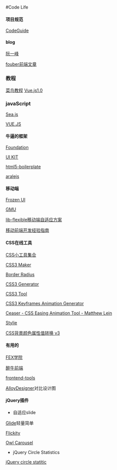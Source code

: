 #Code Life

#### 项目规范
<a href="http://alloyteam.github.io/CodeGuide/" target="_blank">CodeGuide</a>

#### blog
<a href="http://www.ruanyifeng.com/blog">阮一峰</a>

<a href="https://github.com/fouber/blog">fouber前端文章</a>

### 教程
<a href="http://www.runoob.com/">菜鸟教程</a>
<a href="https://laravist.com/series/vue-js-1-0-in-action-series">Vue.js1.0</a>

### javaScript
<a href="http://island205.github.io/HelloSea.js/index.html">Sea.js</a>

<a href="http://cn.vuejs.org/">VUE.JS</a>

#### 牛逼的框架
<a href="http://www.foundcss.com/">Foundation</a>

<a href="http://getuikit.com/">UI KIT</a>

<a href="https://github.com/h5bp/html5-boilerplate">html5-boilerplate</a>

<a href="https://github.com/aralejs/aralejs.org/">aralejs</a>

#### 移动端
<a href="http://frozenui.github.io/">Frozen UI</a>

<a href="https://github.com/fex-team/GMU">GMU</a>

<a href="https://github.com/amfe/lib-flexible">lib-flexible移动端自适应方案</a>

<a href="https://github.com/doyoe/trip">移动前端开发经验指南</a>

#### CSS在线工具
<a href="http://linxz.github.io/tianyizone/">CSS小工具集合</a>

<a href="http://www.cnblogs.com/lhb25/archive/2012/09/27/10-css3-online-generator-tools.html">CSS3 Maker</a>

<a href="http://border-radius.com/">Border Radius</a>

<a href="http://css3generator.com/">CSS3 Generator</a>

<a href="http://westciv.com/tools/gradients/">CSS3 Tool</a>

<a href="http://cssanimate.com/">CSS3 Keyframes Animation Generator</a>

<a href="http://matthewlein.com/ceaser/">Ceaser - CSS Easing Animation Tool - Matthew Lein</a>

<a href="https://jeremyckahn.github.io/stylie/">Stylie</a>

<a href="http://labs.pufen.net/my_collection/hex_change.html">CSS背景颜色属性值转换 v3</a>

#### 有用的
<a href="https://github.com/leeethe/fex-edu">FEX学院</a>

<a href="http://f2er.club/">醉牛前端</a>

<a href="http://fredsarmento.me/frontend-tools/">frontend-tools</a>

<a href="http://alloyteam.github.io/AlloyDesigner/">AlloyDesigner</a>对比设计图

#### jQuery插件
* 自适应slide

<a href="https://github.com/jedrzejchalubek/Glide.js">Glide</a>轻量简单

<a href="https://github.com/metafizzy/flickity">Flickity</a>

<a href="https://github.com/smashingboxes/OwlCarousel2">Owl Carousel</a>

* jQuery Circle Statistics

<a href="https://github.com/pguso/jquery-plugin-circliful">jQuery circle statitic</a>
